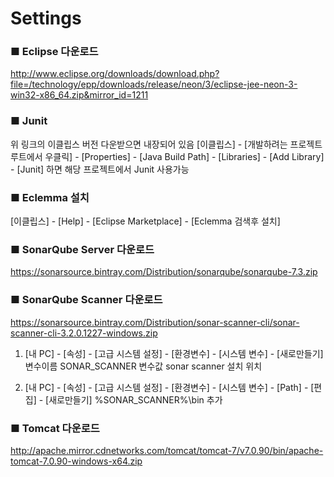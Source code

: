 # Settings

### ■ Eclipse 다운로드
http://www.eclipse.org/downloads/download.php?file=/technology/epp/downloads/release/neon/3/eclipse-jee-neon-3-win32-x86_64.zip&mirror_id=1211

### ■ Junit
위 링크의 이클립스 버전 다운받으면 내장되어 있음
[이클립스] - [개발하려는 프로젝트 루트에서 우클릭] - [Properties] - [Java Build Path] - [Libraries] - [Add Library] - [Junit] 하면 해당 프로젝트에서 Junit 사용가능

### ■ Eclemma 설치
[이클립스] - [Help] - [Eclipse Marketplace] - [Eclemma 검색후 설치]

### ■ SonarQube Server 다운로드
https://sonarsource.bintray.com/Distribution/sonarqube/sonarqube-7.3.zip

### ■ SonarQube Scanner 다운로드
https://sonarsource.bintray.com/Distribution/sonar-scanner-cli/sonar-scanner-cli-3.2.0.1227-windows.zip

1. [내 PC] - [속성] - [고급 시스템 설정] - [환경변수] - [시스템 변수] - [새로만들기]
  변수이름 SONAR_SCANNER
  변수값 sonar scanner 설치 위치

2. [내 PC] - [속성] - [고급 시스템 설정] - [환경변수] - [시스템 변수] - [Path] - [편집] - [새로만들기]
  %SONAR_SCANNER%\bin
  추가

### ■ Tomcat 다운로드
http://apache.mirror.cdnetworks.com/tomcat/tomcat-7/v7.0.90/bin/apache-tomcat-7.0.90-windows-x64.zip

